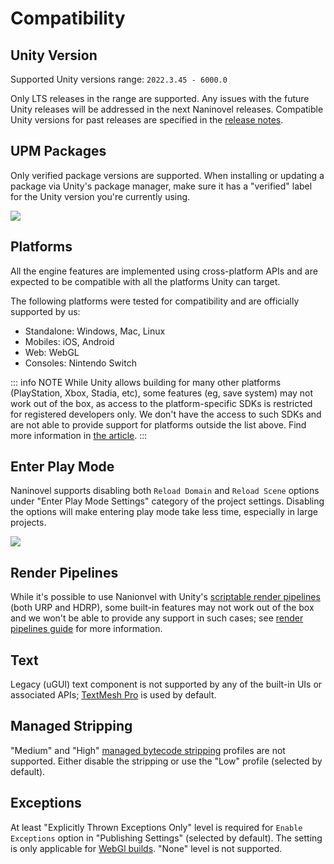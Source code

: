 # Compatibility

## Unity Version

Supported Unity versions range: `2022.3.45 - 6000.0`

Only LTS releases in the range are supported. Any issues with the future Unity releases will be addressed in the next Naninovel releases. Compatible Unity versions for past releases are specified in the [release notes](https://pre.naninovel.com/releases).

## UPM Packages

Only verified package versions are supported. When installing or updating a package via Unity's package manager, make sure it has a "verified" label for the Unity version you're currently using.

![](https://i.gyazo.com/a06f8b0cefff2fc5e578c60cae4ed33f.png)

## Platforms

All the engine features are implemented using cross-platform APIs and are expected to be compatible with all the platforms Unity can target.

The following platforms were tested for compatibility and are officially supported by us:
* Standalone: Windows, Mac, Linux
* Mobiles: iOS, Android
* Web: WebGL
* Consoles: Nintendo Switch

::: info NOTE
While Unity allows building for many other platforms (PlayStation, Xbox, Stadia, etc), some features (eg, save system) may not work out of the box, as access to the platform-specific SDKs is restricted for registered developers only. We don't have the access to such SDKs and are not able to provide support for platforms outside the list above. Find more information in [the article](https://unity.com/how-to/develop-console-video-games-unity).
:::

## Enter Play Mode

Naninovel supports disabling both `Reload Domain` and `Reload Scene` options under "Enter Play Mode Settings" category of the project settings. Disabling the options will make entering play mode take less time, especially in large projects.

![](https://i.gyazo.com/dd0a3037a0bca8b73608ecc7b71c3982.png)

## Render Pipelines

While it's possible to use Nanionvel with Unity's [scriptable render pipelines](https://docs.unity3d.com/Manual/render-pipelines.html) (both URP and HDRP), some built-in features may not work out of the box and we won't be able to provide any support in such cases; see [render pipelines guide](/guide/render-pipelines) for more information.

## Text

Legacy (uGUI) text component is not supported by any of the built-in UIs or associated APIs; [TextMesh Pro](https://docs.unity3d.com/Manual/com.unity.textmeshpro.html) is used by default.

## Managed Stripping

"Medium" and "High" [managed bytecode stripping](https://docs.unity3d.com/Manual/ManagedCodeStripping.html) profiles are not supported. Either disable the stripping or use the "Low" profile (selected by default).

## Exceptions

At least "Explicitly Thrown Exceptions Only" level is required for `Enable Exceptions` option in "Publishing Settings" (selected by default). The setting is only applicable for [WebGl builds](https://docs.unity3d.com/Manual/webgl-building). "None" level is not supported.
